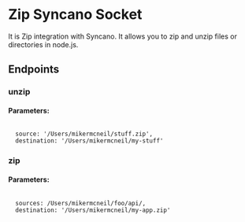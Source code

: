 # Zip Syncano Socket

It is Zip integration with Syncano. It allows you to zip and unzip files or directories in node.js.

## Endpoints

### unzip

#### Parameters:
```

  source: '/Users/mikermcneil/stuff.zip',
  destination: '/Users/mikermcneil/my-stuff'
```


### zip

#### Parameters:
```

  sources: /Users/mikermcneil/foo/api/,
  destination: '/Users/mikermcneil/my-app.zip'
```

